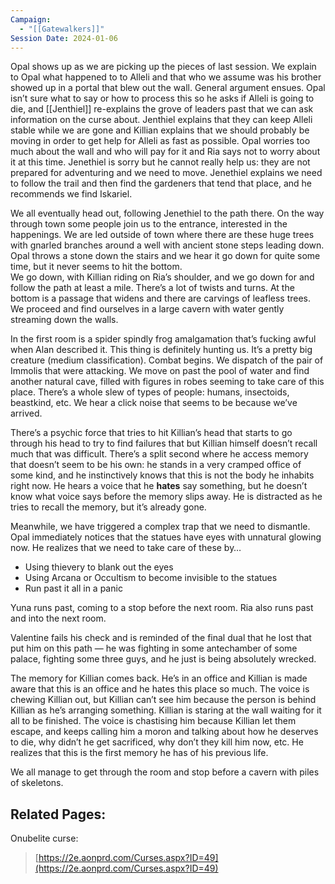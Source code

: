 ```yaml
---
Campaign:
  - "[[Gatewalkers]]"
Session Date: 2024-01-06
---
```

Opal shows up as we are picking up the pieces of last session. We explain to Opal what happened to to Alleli and that who we assume was his brother showed up in a portal that blew out the wall. General argument ensues. Opal isn’t sure what to say or how to process this so he asks if Alleli is going to die, and [[Jenthiel]] re-explains the grove of leaders past that we can ask information on the curse about. Jenthiel explains that they can keep Alleli stable while we are gone and Killian explains that we should probably be moving in order to get help for Alleli as fast as possible. Opal worries too much about the wall and who will pay for it and Ria says not to worry about it at this time. Jenethiel is sorry but he cannot really help us: they are not prepared for adventuring and we need to move. Jenethiel explains we need to follow the trail and then find the gardeners that tend that place, and he recommends we find Iskariel.

We all eventually head out, following Jenethiel to the path there. On the way through town some people join us to the entrance, interested in the happenings. We are led outside of town where there are these huge trees with gnarled branches around a well with ancient stone steps leading down. Opal throws a stone down the stairs and we hear it go down for quite some time, but it never seems to hit the bottom.  
We go down, with Killian riding on Ria’s shoulder, and we go down for and follow the path at least a mile. There’s a lot of twists and turns. At the bottom is a passage that widens and there are carvings of leafless trees. We proceed and find ourselves in a large cavern with water gently streaming down the walls.  

In the first room is a spider spindly frog amalgamation that’s fucking awful when Alan described it. This thing is definitely hunting us. It’s a pretty big creature (medium classification). Combat begins. We dispatch of the pair of Immolis that were attacking. We move on past the pool of water and find another natural cave, filled with figures in robes seeming to take care of this place. There’s a whole slew of types of people: humans, insectoids, beastkind, etc. We hear a click noise that seems to be because we’ve arrived.

There’s a psychic force that tries to hit Killian’s head that starts to go through his head to try to find failures that but Killian himself doesn’t recall much that was difficult. There’s a split second where he access memory that doesn’t seem to be his own: he stands in a very cramped office of some kind, and he instinctively knows that this is not the body he inhabits right now. He hears a voice that he **hates** say something, but he doesn’t know what voice says before the memory slips away. He is distracted as he tries to recall the memory, but it’s already gone.

Meanwhile, we have triggered a complex trap that we need to dismantle. Opal immediately notices that the statues have eyes with unnatural glowing now. He realizes that we need to take care of these by…

- Using thievery to blank out the eyes
- Using Arcana or Occultism to become invisible to the statues
- Run past it all in a panic

Yuna runs past, coming to a stop before the next room. Ria also runs past and into the next room.

Valentine fails his check and is reminded of the final dual that he lost that put him on this path — he was fighting in some antechamber of some palace, fighting some three guys, and he just is being absolutely wrecked.

The memory for Killian comes back. He’s in an office and Killian is made aware that this is an office and he hates this place so much. The voice is chewing Killian out, but Killian can’t see him because the person is behind Killian as he’s arranging something. Killian is staring at the wall waiting for it all to be finished. The voice is chastising him because Killian let them escape, and keeps calling him a moron and talking about how he deserves to die, why didn’t he get sacrificed, why don’t they kill him now, etc. He realizes that this is the first memory he has of his previous life.

We all manage to get through the room and stop before a cavern with piles of skeletons.

## Related Pages:
Onubelite curse:
> [https://2e.aonprd.com/Curses.aspx?ID=49](https://2e.aonprd.com/Curses.aspx?ID=49)